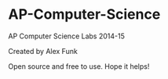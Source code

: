 # AP-Computer-Science
AP Computer Science Labs 2014-15


Created by Alex Funk


Open source and free to use.  Hope it helps!

